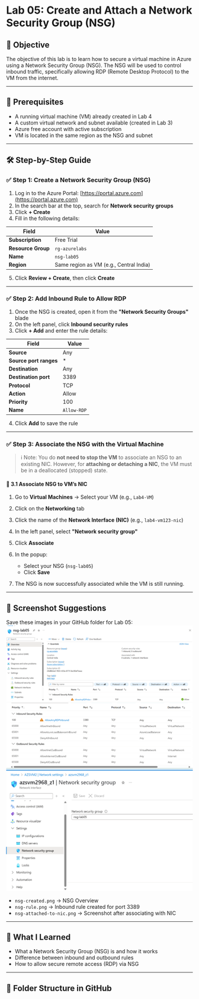 # Lab 05: Create and Attach a Network Security Group (NSG)

## 🎯 Objective

The objective of this lab is to learn how to secure a virtual machine in Azure using a Network Security Group (NSG). The NSG will be used to control inbound traffic, specifically allowing RDP (Remote Desktop Protocol) to the VM from the internet.

---

## 🔧 Prerequisites

- A running virtual machine (VM) already created in Lab 4
- A custom virtual network and subnet available (created in Lab 3)
- Azure free account with active subscription
- VM is located in the same region as the NSG and subnet

---

## 🛠️ Step-by-Step Guide

### ✅ Step 1: Create a Network Security Group (NSG)

1. Log in to the Azure Portal: [https://portal.azure.com](https://portal.azure.com)
2. In the search bar at the top, search for **Network security groups**
3. Click **+ Create**
4. Fill in the following details:

| Field              | Value                   |
|-------------------|-------------------------|
| **Subscription**   | Free Trial              |
| **Resource Group** | `rg-azurelabs`          |
| **Name**           | `nsg-lab05`             |
| **Region**         | Same region as VM (e.g., Central India) |

5. Click **Review + Create**, then click **Create**

---

### ✅ Step 2: Add Inbound Rule to Allow RDP

1. Once the NSG is created, open it from the **"Network Security Groups"** blade
2. On the left panel, click **Inbound security rules**
3. Click **+ Add** and enter the rule details:

| Field                   | Value                   |
|-------------------------|-------------------------|
| **Source**              | Any                     |
| **Source port ranges**  | *                       |
| **Destination**         | Any                     |
| **Destination port**    | 3389                    |
| **Protocol**            | TCP                     |
| **Action**              | Allow                   |
| **Priority**            | 100                     |
| **Name**                | `Allow-RDP`             |

4. Click **Add** to save the rule

---


### ✅ Step 3: Associate the NSG with the Virtual Machine

> ℹ️ Note: You do **not need to stop the VM** to associate an NSG to an existing NIC. However, for **attaching or detaching a NIC**, the VM must be in a deallocated (stopped) state.

#### 🔗 3.1 Associate NSG to VM’s NIC

1. Go to **Virtual Machines** → Select your VM (e.g., `Lab4-VM`)
2. Click on the **Networking** tab
3. Click the name of the **Network Interface (NIC)** (e.g., `lab4-vm123-nic`)
4. In the left panel, select **"Network security group"**
5. Click **Associate**
6. In the popup:
   - Select your NSG (`nsg-lab05`)
   - Click **Save**

7. The NSG is now successfully associated while the VM is still running.

---

## 📸 Screenshot Suggestions

Save these images in your GitHub folder for Lab 05:
![NSG creation](./nsg-creation.png)
![inbouond rules creation](./inbound-rules.png)
![NSG association with vm throuhj NIC network interface](./nsg-associated-withvm.png)
- `nsg-created.png` → NSG Overview
- `nsg-rule.png` → Inbound rule created for port 3389
- `nsg-attached-to-nic.png` → Screenshot after associating with NIC

---

## 🧠 What I Learned

- What a Network Security Group (NSG) is and how it works
- Difference between inbound and outbound rules
- How to allow secure remote access (RDP) via NSG

---

## 📁 Folder Structure in GitHub

